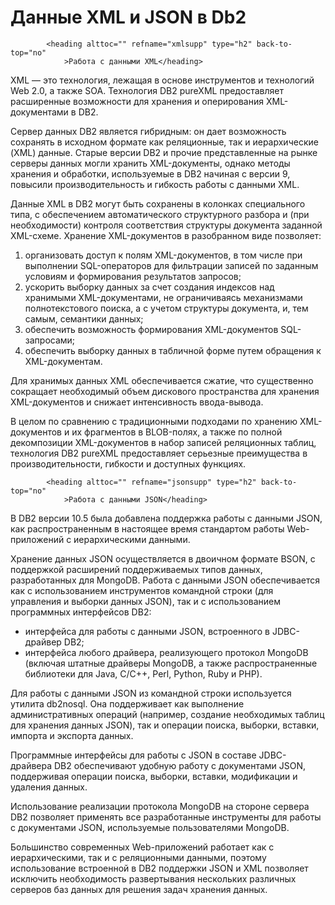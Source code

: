 # Данные XML и JSON в Db2


            <heading alttoc="" refname="xmlsupp" type="h2" back-to-top="no"
                >Работа с данными XML</heading>

<p>XML — это технология, лежащая в основе инструментов и технологий Web 2.0, а также SOA.
Технология DB2 pureXML предоставляет расширенные возможности для хранения и оперирования
XML-документами в DB2.</p>

<p>Сервер данных DB2 является гибридным: он дает возможность сохранять в исходном
формате как реляционные, так и иерархические (XML) данные. Старые версии DB2 и прочие
представленные на рынке серверы данных могли хранить XML-документы, однако методы хранения
и обработки, используемые в DB2 начиная с версии 9, повысили производительность и гибкость
работы с данными XML.</p>

<p>Данные XML в DB2 могут быть сохранены в колонках специального типа, с обеспечением
автоматического структурного разбора и (при необходимости) контроля соответствия структуры
документа заданной XML-схеме. Хранение XML-документов в разобранном виде позволяет:</p>
<ol>
<li>организовать доступ к полям XML-документов, в том числе при выполнении SQL-операторов
для фильтрации записей по заданным условиям и формирования результатов запросов;</li>
<li>ускорить выборку данных за счет создания индексов над хранимыми XML-документами,
не ограничиваясь механизмами полнотекстового поиска, а с учетом структуры документа,
и, тем самым, семантики данных;</li>
<li>обеспечить возможность формирования XML-документов SQL-запросами;</li>
<li>обеспечить выборку данных в табличной форме путем обращения к XML-документам.</li>
</ol>

<p>Для хранимых данных XML обеспечивается сжатие, что существенно сокращает необходимый
объем дискового пространства для хранения XML-документов и снижает интенсивность ввода-вывода.</p>

<p>В целом по сравнению с традиционными подходами по хранению XML-документов и их фрагментов
в BLOB-полях, а также по полной декомпозиции XML-документов в набор записей реляционных таблиц,
технология DB2 pureXML предоставляет серьезные преимущества в производительности, гибкости
и доступных функциях.</p>


            <heading alttoc="" refname="jsonsupp" type="h2" back-to-top="no"
                >Работа с данными JSON</heading>

<p>В DB2 версии 10.5 была добавлена поддержка работы с данными JSON, как распространенным
в настоящее время стандартом работы Web-приложений с иерархическими данными.</p>

<p>Хранение данных JSON осуществляется в двоичном формате BSON, с поддержкой расширений
поддерживаемых типов данных, разработанных для MongoDB. Работа с данными JSON обеспечивается
как с использованием инструментов командной строки (для управления и выборки данных JSON),
так и с использованием программных интерфейсов DB2:</p>
<ul>
<li>интерфейса для работы с данными JSON, встроенного в JDBC-драйвер DB2;</li>
<li>интерфейса любого драйвера, реализующего протокол MongoDB (включая штатные
драйверы MongoDB, а также распространенные библиотеки для Java, C/C++, Perl,
Python, Ruby и PHP).</li>
</ul>

<p>Для работы с данными JSON из командной строки используется утилита db2nosql.
Она поддерживает как выполнение административных операций (например, создание необходимых
таблиц для хранения данных JSON), так и операции поиска, выборки, вставки, импорта
и экспорта данных.</p>

<p>Программные интерфейсы для работы с JSON в составе JDBC-драйвера DB2 обеспечивают
удобную работу с документами JSON, поддерживая операции поиска, выборки, вставки,
модификации и удаления данных.</p>

<p>Использование реализации протокола MongoDB на стороне сервера DB2 позволяет
применять все разработанные инструменты для работы с документами JSON,
используемые пользователями MongoDB.</p>

<p>Большинство современных Web-приложений работает как с иерархическими,
так и с реляционными данными, поэтому использование встроенной в DB2 поддержки
JSON и XML позволяет исключить необходимость развертывания нескольких различных
серверов баз данных для решения задач хранения данных.</p>
